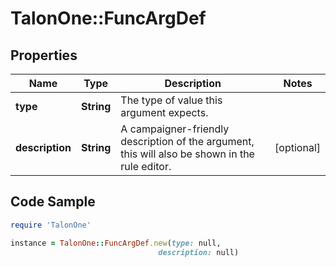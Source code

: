 # TalonOne::FuncArgDef

## Properties

Name | Type | Description | Notes
------------ | ------------- | ------------- | -------------
**type** | **String** | The type of value this argument expects. | 
**description** | **String** | A campaigner-friendly description of the argument, this will also be shown in the rule editor. | [optional] 

## Code Sample

```ruby
require 'TalonOne'

instance = TalonOne::FuncArgDef.new(type: null,
                                 description: null)
```


